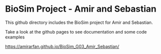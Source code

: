 BioSim Project - Amir and Sebastian
===================================

This github directory includes the BioSim project for
Amir and Sebastian. 

Take a look at the github pages to see documentation and
some code examples

https://amirarfan.github.io/BioSim_G03_Amir_Sebastian/
